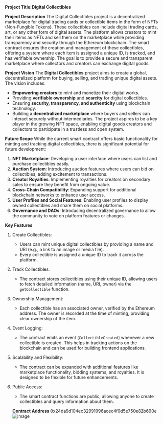 **Project Title:Digital Collectibles**

**Project Description**
The Digital Collectibles project is a decentralized marketplace for digital trading cards or collectible items in the form of NFTs (Non-Fungible Tokens). These collectibles can include digital trading cards, art, or any other form of digital assets. The platform allows creators to mint their items as NFTs and sell them on the marketplace while providing transparency and security through the Ethereum blockchain.
The smart contract ensures the creation and management of these collectibles, offering a system where each item is assigned a unique ID, is tracked, and has verifiable ownership. The goal is to provide a secure and transparent marketplace where collectors and creators can exchange digital goods.

**Project Vision**
The **Digital Collectibles** project aims to create a global, decentralized platform for buying, selling, and trading unique digital assets. The vision includes:
- **Empowering creators** to mint and monetize their digital works.
- Providing **verifiable ownership** and **scarcity** for digital collectibles.
- Ensuring **security, transparency, and authenticity** using blockchain technology.
- Building a **decentralized marketplace** where buyers and sellers can interact securely without intermediaries.
  The project aspires to be a key player in the growing NFT space, enabling digital goods creators and collectors to participate in a trustless and open system.
  
**Future Scope**
While the current smart contract offers basic functionality for minting and tracking digital collectibles, there is significant potential for future development:

1. **NFT Marketplace**: Developing a user interface where users can list and purchase collectibles easily.
2. **Auction System**: Introducing auction features where users can bid on collectibles, adding excitement to transactions.
3. **Creator Royalties**: Implementing royalties for creators on secondary sales to ensure they benefit from ongoing value.
4. **Cross-Chain Compatibility**: Expanding support for additional blockchain networks to enhance user access.
5. **User Profiles and Social Features**: Enabling user profiles to display owned collectibles and share them on social platforms.
6. **Governance and DAOs**: Introducing decentralized governance to allow the community to vote on platform features or changes.
   
**Key Features**
1. Create Collectibles:
   - Users can mint unique digital collectibles by providing a name and URI (e.g., a link to an image or media file).
   - Every collectible is assigned a unique ID to track it across the platform.

2. Track Collectibles:
   - The contract stores collectibles using their unique ID, allowing users to fetch detailed information (name, URI, owner) via the `getCollectible` function.

3. Ownership Management:
   - Each collectible has an associated owner, verified by the Ethereum address. The owner is recorded at the time of minting, providing clear ownership of the item.

4. Event Logging:
   - The contract emits an event (`CollectibleCreated`) whenever a new collectible is created. This helps in tracking actions on the blockchain and can be used for building frontend applications.

5. Scalability and Flexibility:
   - The contract can be expanded with additional features like marketplace functionality, bidding systems, and royalties. It is designed to be flexible for future enhancements.

6. Public Access:
   - The smart contract functions are public, allowing anyone to create collectibles and query information about them.
     
    **Contract Address**
     0x24da9d104ec32991096acec4f0d5e750e82b690e
     ![image](https://github.com/user-attachments/assets/e747b55a-4c78-44e0-86d7-49d28aa4d3d3)





